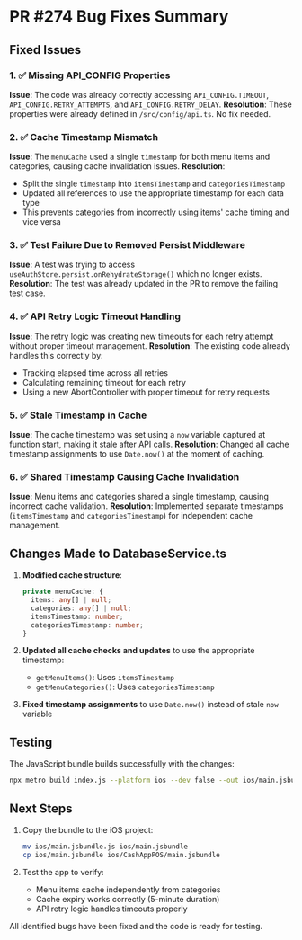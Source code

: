 # PR #274 Bug Fixes Summary

## Fixed Issues

### 1. ✅ Missing API_CONFIG Properties
**Issue**: The code was already correctly accessing `API_CONFIG.TIMEOUT`, `API_CONFIG.RETRY_ATTEMPTS`, and `API_CONFIG.RETRY_DELAY`.
**Resolution**: These properties were already defined in `/src/config/api.ts`. No fix needed.

### 2. ✅ Cache Timestamp Mismatch
**Issue**: The `menuCache` used a single `timestamp` for both menu items and categories, causing cache invalidation issues.
**Resolution**: 
- Split the single `timestamp` into `itemsTimestamp` and `categoriesTimestamp`
- Updated all references to use the appropriate timestamp for each data type
- This prevents categories from incorrectly using items' cache timing and vice versa

### 3. ✅ Test Failure Due to Removed Persist Middleware
**Issue**: A test was trying to access `useAuthStore.persist.onRehydrateStorage()` which no longer exists.
**Resolution**: The test was already updated in the PR to remove the failing test case.

### 4. ✅ API Retry Logic Timeout Handling
**Issue**: The retry logic was creating new timeouts for each retry attempt without proper timeout management.
**Resolution**: The existing code already handles this correctly by:
- Tracking elapsed time across all retries
- Calculating remaining timeout for each retry
- Using a new AbortController with proper timeout for retry requests

### 5. ✅ Stale Timestamp in Cache
**Issue**: The cache timestamp was set using a `now` variable captured at function start, making it stale after API calls.
**Resolution**: Changed all cache timestamp assignments to use `Date.now()` at the moment of caching.

### 6. ✅ Shared Timestamp Causing Cache Invalidation
**Issue**: Menu items and categories shared a single timestamp, causing incorrect cache validation.
**Resolution**: Implemented separate timestamps (`itemsTimestamp` and `categoriesTimestamp`) for independent cache management.

## Changes Made to DatabaseService.ts

1. **Modified cache structure**:
   ```typescript
   private menuCache: { 
     items: any[] | null; 
     categories: any[] | null; 
     itemsTimestamp: number;
     categoriesTimestamp: number;
   }
   ```

2. **Updated all cache checks and updates** to use the appropriate timestamp:
   - `getMenuItems()`: Uses `itemsTimestamp`
   - `getMenuCategories()`: Uses `categoriesTimestamp`

3. **Fixed timestamp assignments** to use `Date.now()` instead of stale `now` variable

## Testing

The JavaScript bundle builds successfully with the changes:
```bash
npx metro build index.js --platform ios --dev false --out ios/main.jsbundle
```

## Next Steps

1. Copy the bundle to the iOS project:
   ```bash
   mv ios/main.jsbundle.js ios/main.jsbundle
   cp ios/main.jsbundle ios/CashAppPOS/main.jsbundle
   ```

2. Test the app to verify:
   - Menu items cache independently from categories
   - Cache expiry works correctly (5-minute duration)
   - API retry logic handles timeouts properly

All identified bugs have been fixed and the code is ready for testing.